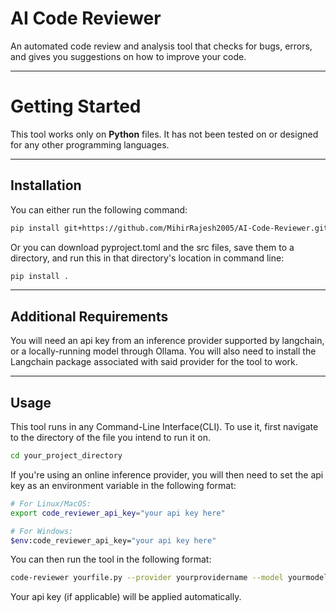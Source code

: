 # AI Code Reviewer
An automated code review and analysis tool that checks for bugs, errors, and gives you suggestions on how to improve your code.

---
# Getting Started
This tool works only on **Python** files. It has not been tested on or designed for any other programming languages.

---
## Installation
You can either run the following command:
```bash
pip install git+https://github.com/MihirRajesh2005/AI-Code-Reviewer.git
```
Or you can download pyproject.toml and the src files, save them to a directory, and run this in that directory's location in command line:
```bash
pip install .
```
---
## Additional Requirements
You will need an api key from an inference provider supported by langchain, or a locally-running model through Ollama.
You will also need to install the Langchain package associated with said provider for the tool to work.

---
## Usage
This tool runs in any Command-Line Interface(CLI).
To use it, first navigate to the directory of the file you intend to run it on.
```bash
cd your_project_directory
```
If you're using an online inference provider, you will then need to set the api key as an environment variable in the following format:
```bash
# For Linux/MacOS:
export code_reviewer_api_key="your api key here"

# For Windows:
$env:code_reviewer_api_key="your api key here"
```
You can then run the tool in the following format:
```bash
code-reviewer yourfile.py --provider yourprovidername --model yourmodelname
```
Your api key (if applicable) will be applied automatically.
